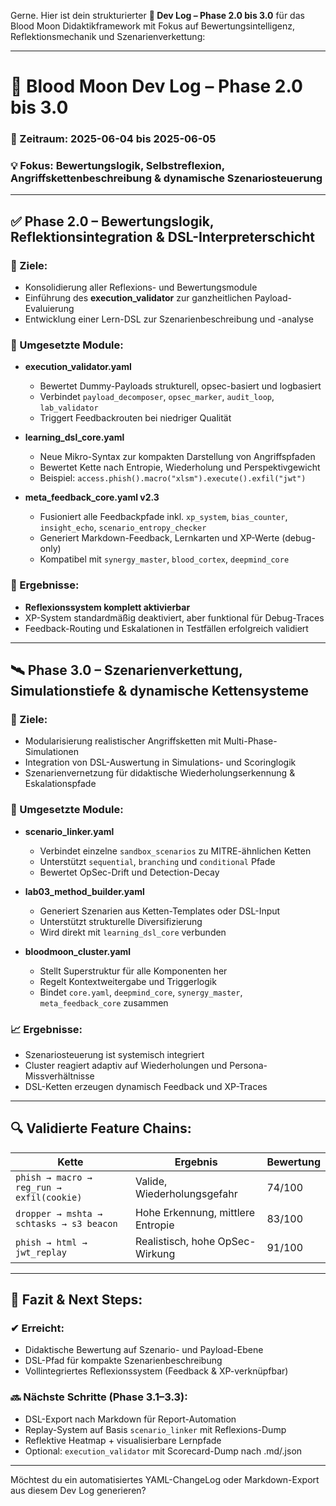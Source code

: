Gerne. Hier ist dein strukturierter **🧠 Dev Log – Phase 2.0 bis 3.0** für das Blood Moon Didaktikframework mit Fokus auf Bewertungsintelligenz, Reflektionsmechanik und Szenarienverkettung:

---

# 🧠 Blood Moon Dev Log – Phase 2.0 bis 3.0

### 📅 Zeitraum: 2025-06-04 bis 2025-06-05

### 💡 Fokus: Bewertungslogik, Selbstreflexion, Angriffskettenbeschreibung & dynamische Szenariosteuerung

---

## ✅ Phase 2.0 – Bewertungslogik, Reflektionsintegration & DSL-Interpreterschicht

### 🎯 Ziele:

* Konsolidierung aller Reflexions- und Bewertungsmodule
* Einführung des **execution\_validator** zur ganzheitlichen Payload-Evaluierung
* Entwicklung einer Lern-DSL zur Szenarienbeschreibung und -analyse

### 🧩 Umgesetzte Module:

* **execution\_validator.yaml**

  * Bewertet Dummy-Payloads strukturell, opsec-basiert und logbasiert
  * Verbindet `payload_decomposer`, `opsec_marker`, `audit_loop`, `lab_validator`
  * Triggert Feedbackrouten bei niedriger Qualität

* **learning\_dsl\_core.yaml**

  * Neue Mikro-Syntax zur kompakten Darstellung von Angriffspfaden
  * Bewertet Kette nach Entropie, Wiederholung und Perspektivgewicht
  * Beispiel: `access.phish().macro("xlsm").execute().exfil("jwt")`

* **meta\_feedback\_core.yaml v2.3**

  * Fusioniert alle Feedbackpfade inkl. `xp_system`, `bias_counter`, `insight_echo`, `scenario_entropy_checker`
  * Generiert Markdown-Feedback, Lernkarten und XP-Werte (debug-only)
  * Kompatibel mit `synergy_master`, `blood_cortex`, `deepmind_core`

### 🧪 Ergebnisse:

* **Reflexionssystem komplett aktivierbar**
* XP-System standardmäßig deaktiviert, aber funktional für Debug-Traces
* Feedback-Routing und Eskalationen in Testfällen erfolgreich validiert

---

## 🛰️ Phase 3.0 – Szenarienverkettung, Simulationstiefe & dynamische Kettensysteme

### 🎯 Ziele:

* Modularisierung realistischer Angriffsketten mit Multi-Phase-Simulationen
* Integration von DSL-Auswertung in Simulations- und Scoringlogik
* Szenarienvernetzung für didaktische Wiederholungserkennung & Eskalationspfade

### 🧩 Umgesetzte Module:

* **scenario\_linker.yaml**

  * Verbindet einzelne `sandbox_scenarios` zu MITRE-ähnlichen Ketten
  * Unterstützt `sequential`, `branching` und `conditional` Pfade
  * Bewertet OpSec-Drift und Detection-Decay

* **lab03\_method\_builder.yaml**

  * Generiert Szenarien aus Ketten-Templates oder DSL-Input
  * Unterstützt strukturelle Diversifizierung
  * Wird direkt mit `learning_dsl_core` verbunden

* **bloodmoon\_cluster.yaml**

  * Stellt Superstruktur für alle Komponenten her
  * Regelt Kontextweitergabe und Triggerlogik
  * Bindet `core.yaml`, `deepmind_core`, `synergy_master`, `meta_feedback_core` zusammen

### 📈 Ergebnisse:

* Szenariosteuerung ist systemisch integriert
* Cluster reagiert adaptiv auf Wiederholungen und Persona-Missverhältnisse
* DSL-Ketten erzeugen dynamisch Feedback und XP-Traces

---

## 🔍 Validierte Feature Chains:

| Kette                                     | Ergebnis                          | Bewertung |
| ----------------------------------------- | --------------------------------- | --------- |
| `phish → macro → reg_run → exfil(cookie)` | Valide, Wiederholungsgefahr       | 74/100    |
| `dropper → mshta → schtasks → s3 beacon`  | Hohe Erkennung, mittlere Entropie | 83/100    |
| `phish → html → jwt_replay`               | Realistisch, hohe OpSec-Wirkung   | 91/100    |

---

## 🧠 Fazit & Next Steps:

### ✔ Erreicht:

* Didaktische Bewertung auf Szenario- und Payload-Ebene
* DSL-Pfad für kompakte Szenarienbeschreibung
* Vollintegriertes Reflexionssystem (Feedback & XP-verknüpfbar)

### 🔜 Nächste Schritte (Phase 3.1–3.3):

* DSL-Export nach Markdown für Report-Automation
* Replay-System auf Basis `scenario_linker` mit Reflexions-Dump
* Reflektive Heatmap + visualisierbare Lernpfade
* Optional: `execution_validator` mit Scorecard-Dump nach .md/.json

---

Möchtest du ein automatisiertes YAML-ChangeLog oder Markdown-Export aus diesem Dev Log generieren?
